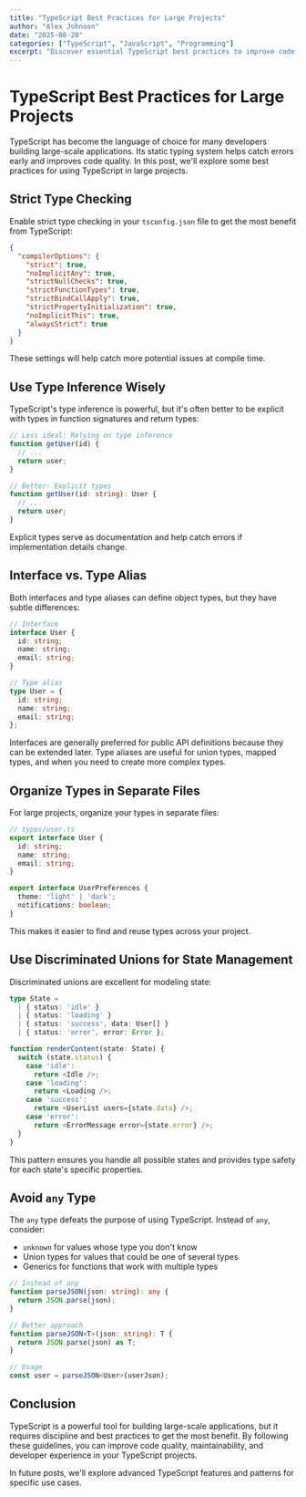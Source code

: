 ```yaml
---
title: "TypeScript Best Practices for Large Projects"
author: "Alex Johnson"
date: "2025-08-20"
categories: ["TypeScript", "JavaScript", "Programming"]
excerpt: "Discover essential TypeScript best practices to improve code quality and maintainability in large-scale projects."
---
```


# TypeScript Best Practices for Large Projects

TypeScript has become the language of choice for many developers building large-scale applications. Its static typing system helps catch errors early and improves code quality. In this post, we'll explore some best practices for using TypeScript in large projects.

## Strict Type Checking

Enable strict type checking in your `tsconfig.json` file to get the most benefit from TypeScript:

```json
{
  "compilerOptions": {
    "strict": true,
    "noImplicitAny": true,
    "strictNullChecks": true,
    "strictFunctionTypes": true,
    "strictBindCallApply": true,
    "strictPropertyInitialization": true,
    "noImplicitThis": true,
    "alwaysStrict": true
  }
}
```

These settings will help catch more potential issues at compile time.

## Use Type Inference Wisely

TypeScript's type inference is powerful, but it's often better to be explicit with types in function signatures and return types:

```typescript
// Less ideal: Relying on type inference
function getUser(id) {
  // ...
  return user;
}

// Better: Explicit types
function getUser(id: string): User {
  // ...
  return user;
}
```

Explicit types serve as documentation and help catch errors if implementation details change.

## Interface vs. Type Alias

Both interfaces and type aliases can define object types, but they have subtle differences:

```typescript
// Interface
interface User {
  id: string;
  name: string;
  email: string;
}

// Type alias
type User = {
  id: string;
  name: string;
  email: string;
};
```

Interfaces are generally preferred for public API definitions because they can be extended later. Type aliases are useful for union types, mapped types, and when you need to create more complex types.

## Organize Types in Separate Files

For large projects, organize your types in separate files:

```typescript
// types/user.ts
export interface User {
  id: string;
  name: string;
  email: string;
}

export interface UserPreferences {
  theme: 'light' | 'dark';
  notifications: boolean;
}
```

This makes it easier to find and reuse types across your project.

## Use Discriminated Unions for State Management

Discriminated unions are excellent for modeling state:

```typescript
type State = 
  | { status: 'idle' }
  | { status: 'loading' }
  | { status: 'success', data: User[] }
  | { status: 'error', error: Error };

function renderContent(state: State) {
  switch (state.status) {
    case 'idle':
      return <Idle />;
    case 'loading':
      return <Loading />;
    case 'success':
      return <UserList users={state.data} />;
    case 'error':
      return <ErrorMessage error={state.error} />;
  }
}
```

This pattern ensures you handle all possible states and provides type safety for each state's specific properties.

## Avoid `any` Type

The `any` type defeats the purpose of using TypeScript. Instead of `any`, consider:

- `unknown` for values whose type you don't know
- Union types for values that could be one of several types
- Generics for functions that work with multiple types

```typescript
// Instead of any
function parseJSON(json: string): any {
  return JSON.parse(json);
}

// Better approach
function parseJSON<T>(json: string): T {
  return JSON.parse(json) as T;
}

// Usage
const user = parseJSON<User>(userJson);
```

## Conclusion

TypeScript is a powerful tool for building large-scale applications, but it requires discipline and best practices to get the most benefit. By following these guidelines, you can improve code quality, maintainability, and developer experience in your TypeScript projects.

In future posts, we'll explore advanced TypeScript features and patterns for specific use cases.